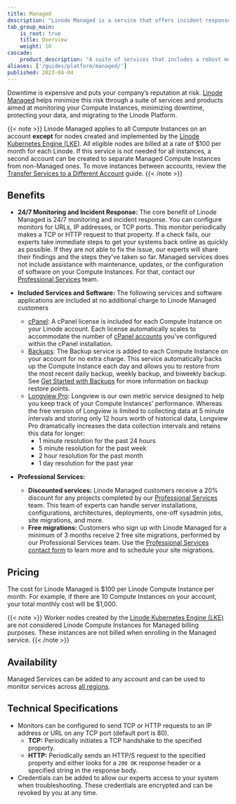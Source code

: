 ```yaml
---
title: Managed
description: "Linode Managed is a service that offers incident response as well as free migrations and discounted professional services."
tab_group_main:
    is_root: true
    title: Overview
    weight: 10
cascade:
    product_description: "A suite of services that includes a robust monitoring system, 24/7 incident response, backups, and cPanel licenses."
aliases: ['/guides/platform/managed/']
published: 2023-04-04
---
```


Downtime is expensive and puts your company’s reputation at risk. [Linode Managed](https://www.linode.com/products/managed/) helps minimize this risk through a suite of services and products aimed at monitoring your Compute Instances, minimizing downtime, protecting your data, and migrating to the Linode Platform.

{{< note >}}
Linode Managed applies to all Compute Instances on an account **except** for nodes created and implemented by the [Linode Kubernetes Engine (LKE)](https://www.linode.com/products/kubernetes/). All eligible nodes are billed at a rate of $100 per month for each Linode. If this service is not needed for all instances, a second account can be created to separate Managed Compute Instances from non-Managed ones. To move instances between accounts, review the [Transfer Services to a Different Account](/docs/products/platform/accounts/guides/service-transfers/) guide.
{{< /note >}}

## Benefits

- **24/7 Monitoring and Incident Response:** The core benefit of Linode Managed is 24/7 monitoring and incident response. You can configure monitors for URLs, IP addresses, or TCP ports. This monitor periodically makes a TCP or HTTP request to that property. If a check fails, our experts take immediate steps to get your systems back online as quickly as possible. If they are not able to fix the issue, our experts will share their findings and the steps they've taken so far. Managed services does not include assistance with maintenance, updates, or the configuration of software on your Compute Instances. For that, contact our [Professional Services](https://www.linode.com/products/pro-services/) team.

- **Included Services and Software:** The following services and software applications are included at no additional charge to Linode Managed customers

    - [cPanel](https://cpanel.net/): A cPanel license is included for each Compute Instance on your Linode account. Each license automatically scales to accommodate the number of [cPanel accounts](https://support.cpanel.net/hc/en-us/articles/1500004931582-What-is-an-Account/) you've configured within the cPanel installation.
    - [Backups](/docs/products/storage/backups/): The Backup service is added to each Compute Instance on your account for no extra charge. This service automatically backs up the Compute Instance each day and allows you to restore from the most recent daily backup, weekly backup, and biweekly backup. See [Get Started with Backups](/docs/products/storage/backups/get-started/) for more information on backup restore points.
    - [Longview Pro](/docs/guides/linode-longview-pricing-and-plans/): Longview is our own metric service designed to help you keep track of your Compute Instances' performance. Whereas the free version of Longview is limited to collecting data at 5 minute intervals and storing only 12 hours worth of historical data, Longview Pro dramatically increases the data collection intervals and retains this data for longer:
        - 1 minute resolution for the past 24 hours
        - 5 minute resolution for the past week
        - 2 hour resolution for the past month
        - 1 day resolution for the past year

- **Professional Services:**

    - **Discounted services:** Linode Managed customers receive a 20% discount for any projects completed by our [Professional Services](https://www.linode.com/products/pro-services/) team. This team of experts can handle server installations, configurations, architectures, deployments, one-off sysadmin jobs, site migrations, and more.
    - **Free migrations:** Customers who sign up with Linode Managed for a minimum of 3 months receive 2 free site migrations, performed by our Professional Services team. Use the [Professional Services contact form](https://www.linode.com/products/pro-services/#contactus) to learn more and to schedule your site migrations.

## Pricing

The cost for Linode Managed is $100 per Linode Compute Instance per month. For example, if there are 10 Compute Instances on your account, your total monthly cost will be $1,000.

{{< note >}}
Worker nodes created by the [Linode Kubernetes Engine (LKE)](https://www.linode.com/products/kubernetes/) are not considered Linode Compute Instances for Managed billing purposes. These instances are not billed when enrolling in the Managed service.
{{< /note >}}

## Availability

Managed Services can be added to any account and can be used to monitor services across [all regions](https://www.linode.com/global-infrastructure/).

## Technical Specifications

- Monitors can be configured to send TCP or HTTP requests to an IP address or URL on any TCP port (default port is 80).
    - **TCP:** Periodically initiates a TCP handshake to the specified property.
    - **HTTP:** Periodically sends an HTTP/S request to the specified property and either looks for a `200 OK` response header or a specified string in the response body.
- Credentials can be added to allow our experts access to your system when troubleshooting. These credentials are encrypted and can be revoked by you at any time.